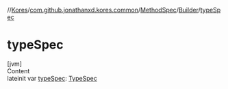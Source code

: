 //[Kores](../../../index.md)/[com.github.jonathanxd.kores.common](../../index.md)/[MethodSpec](../index.md)/[Builder](index.md)/[typeSpec](type-spec.md)



# typeSpec  
[jvm]  
Content  
lateinit var [typeSpec](type-spec.md): [TypeSpec](../../../com.github.jonathanxd.kores.base/-type-spec/index.md)  



